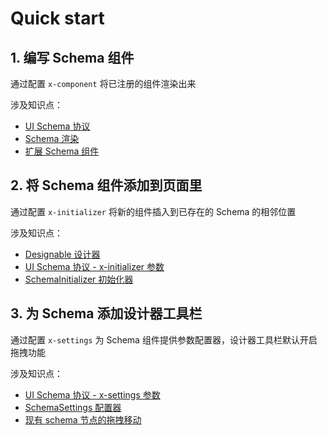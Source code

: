 # Quick start

## 1. 编写 Schema 组件

通过配置 `x-component` 将已注册的组件渲染出来

涉及知识点：

- [UI Schema 协议](/development/client/ui-schema/what-is-ui-schema)
- [Schema 渲染](/development/client/ui-schema/rendering)
- [扩展 Schema 组件](/development/client/ui-schema/extending)

<code src="./demos/demo1.tsx"></code>

## 2. 将 Schema 组件添加到页面里

通过配置 `x-initializer` 将新的组件插入到已存在的 Schema 的相邻位置

涉及知识点：

- [Designable 设计器](#)
- [UI Schema 协议 - x-initializer 参数](#)
- [SchemaInitializer 初始化器](#)

<code src="./demos/demo2.tsx"></code>

## 3. 为 Schema 添加设计器工具栏

通过配置 `x-settings` 为 Schema 组件提供参数配置器，设计器工具栏默认开启拖拽功能

涉及知识点：

- [UI Schema 协议 - x-settings 参数](#)
- [SchemaSettings 配置器](#)
- [现有 schema 节点的拖拽移动](#)

<code src="./demos/demo3.tsx"></code>
